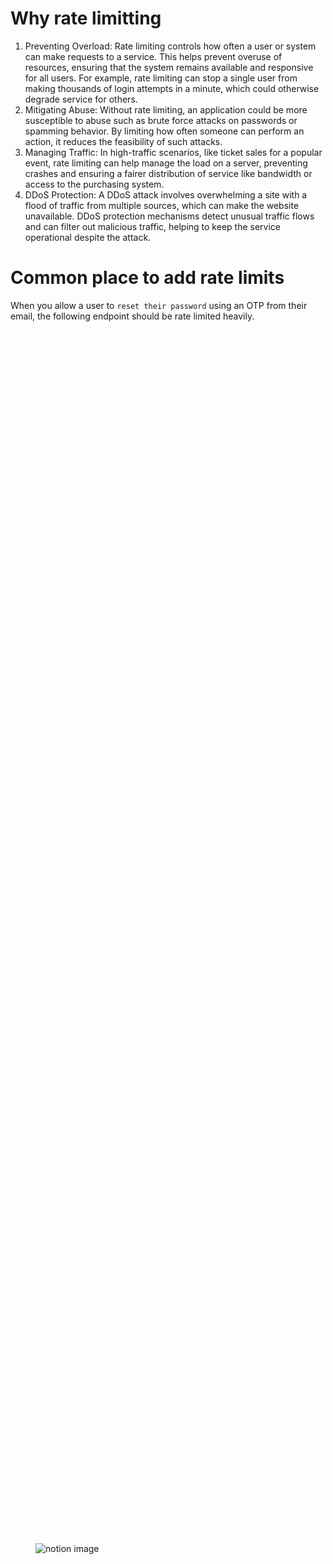 # Why rate limitting

1. Preventing Overload: Rate limiting controls how often a user or system can make requests to a service. This helps prevent overuse of resources, ensuring that the system remains available and responsive for all users. For example, rate limiting can stop a single user from making thousands of login attempts in a minute, which could otherwise degrade service for others.
2. Mitigating Abuse: Without rate limiting, an application could be more susceptible to abuse such as brute force attacks on passwords or spamming behavior. By limiting how often someone can perform an action, it reduces the feasibility of such attacks.
3. Managing Traffic: In high-traffic scenarios, like ticket sales for a popular event, rate limiting can help manage the load on a server, preventing crashes and ensuring a fairer distribution of service like bandwidth or access to the purchasing system.
4. DDoS Protection: A DDoS attack involves overwhelming a site with a flood of traffic from multiple sources, which can make the website unavailable. DDoS protection mechanisms detect unusual traffic flows and can filter out malicious traffic, helping to keep the service operational despite the attack.

# Common place to add rate limits

When you allow a user to `reset their password` using an OTP from their email, the following endpoint should be rate limited heavily.

<div class="notion-column notion-block-3532903bb2244530ba4d2fe01610fc7d" style="width: calc((100% - 1 * min(32px, 4vw)) * 0.5);"><figure class="notion-asset-wrapper notion-asset-wrapper-image notion-block-840e837f46fa4c61a56a09cbc848c30e"><div style="position: relative; display: flex; justify-content: center; align-self: center; width: 100%; max-width: 100%; flex-direction: column; height: 100%;"><img src="https://www.notion.so/image/https%3A%2F%2Fprod-files-secure.s3.us-west-2.amazonaws.com%2F085e8ad8-528e-47d7-8922-a23dc4016453%2F32608b57-91ff-4651-a3cb-0578fe693aa3%2FScreenshot_2024-04-20_at_4.02.36_PM.png?table=block&amp;id=840e837f-46fa-4c61-a56a-09cbc848c30e&amp;cache=v2" alt="notion image" loading="lazy" decoding="async" class="medium-zoom-image" style="object-fit: cover;"></div></figure></div>

<div class="notion-column notion-block-e288a1945f0b48e181de68eec71c8026" style="width: calc((100% - 1 * min(32px, 4vw)) * 0.5);"><figure class="notion-asset-wrapper notion-asset-wrapper-image notion-block-65deaa3cbd7440c29c196a6eb85c9f93"><div style="position: relative; display: flex; justify-content: center; align-self: center; width: 100%; max-width: 100%; flex-direction: column; height: 100%;"><img src="https://www.notion.so/image/https%3A%2F%2Fprod-files-secure.s3.us-west-2.amazonaws.com%2F085e8ad8-528e-47d7-8922-a23dc4016453%2F5af7a0d5-901f-44ce-8b58-2b9855bf3a53%2FScreenshot_2024-04-20_at_4.02.42_PM.png?table=block&amp;id=65deaa3c-bd74-40c2-9c19-6a6eb85c9f93&amp;cache=v2" alt="notion image" loading="lazy" decoding="async" class="medium-zoom-image" style="object-fit: cover;"></div></figure></div>

```bash
 mkdir week-21-pentesting
 cd week-21-pentesting
 mkdir backend
 cd backend
 npm init -y
npx tsc --init
```

update package.json, rootDir, outDir

install dependencies->

```bash
npm i express @types/express
```

copy over the code, then compile down the code and run it.
go to postman and hit `http://localhost:3000/reset-password` endpoint and send the OTP

you will notice that, once we login, we would log something
then when you go for password reset, it would give input as

```json
{
  "email": "harkirat22@gmail.com",
  "otp": "770996",
  "newPassword": "hi there"
}
```

check the logs in terminal and see what is happening->

```bash
OTP for harkirat22@gmail.com: 770996
Password for harkirat22@gmail.com has been reset to: hi there
```

make a folder attack for attack logic

```bash
mkdir attack
cd attack
npm init -y
npx tsc --init
npm install axios
```

do the code, when you run the backend folder, a OTP gets created, put that otp here
now run the attack folder

we can see that in the backend folder, we get a 200 status code and we get a new password

# Exploiting a prod URL

Try resetting password on https://harkirat.classx.co.in

1. Go to the website
2. Put in a random users email
3. Send OTP
4. Try putting a random OTP

## Exploiting it

Copy over the request from the network tab as curl
Paste it in Postman
Send a request via postman
Export the request
Update the script to brute force on this endpoint

# Problem?

DDoS
Your server is still vulnerable to DDoS
Though DDoS is rarely used for password reset, it is usually used to choke a server

Why do attackers to DDoS -

1. To charge ransom because the service remains down until DDoS is lifted
2. On sneaker drop events/NFT mints where the faster the request reaches the server the better

## How can you save your reset password endpoint?

You can implement logic that only 3 resets are allowed per email sent out
You can implement captcha logic

# Captchas

Captchas are a great-sh solution to making sure the request was sent by a human and not by a machine
There are various freely available captchas, Cloudflare Turnstile is one of them

<figure class="notion-asset-wrapper notion-asset-wrapper-image notion-block-df0ce3bd0a624ab3bc808a8aa4660767"><div style="position: relative; display: flex; justify-content: center; align-self: center; width: 100%; max-width: 100%; flex-direction: column; height: 100%;"><img src="https://www.notion.so/image/https%3A%2F%2Fprod-files-secure.s3.us-west-2.amazonaws.com%2F085e8ad8-528e-47d7-8922-a23dc4016453%2F7b36e3f0-5e7f-4c7f-8a29-3913911178ba%2Fimage-3.png?table=block&amp;id=df0ce3bd-0a62-4ab3-bc80-8a8aa4660767&amp;cache=v2" alt="notion image" loading="lazy" decoding="async" class="medium-zoom-image" style="object-fit: cover;"></div></figure>

<figure class="notion-asset-wrapper notion-asset-wrapper-image notion-block-16035a06304645ba93e4554bfc351c97"><div style="position: relative; display: flex; justify-content: center; align-self: center; width: 100%; max-width: 100%; flex-direction: column; height: 100%;"><img src="https://www.notion.so/image/https%3A%2F%2Fprod-files-secure.s3.us-west-2.amazonaws.com%2F085e8ad8-528e-47d7-8922-a23dc4016453%2Fca248aac-6e57-4867-8584-aeb700b0b318%2FScreenshot_2024-04-20_at_5.07.29_PM.png?table=block&amp;id=16035a06-3046-45ba-93e4-554bfc351c97&amp;cache=v2" alt="notion image" loading="lazy" decoding="async" class="medium-zoom-image" style="object-fit: cover;"></div></figure>

# Adding captchas via cloudflare

Add a new site to turnstile
Keep your site key and site secret safe
Create a react project

```bash
 npm create vite@latest

> npx
> create-vite

✔ Project name: … react
✔ Select a framework: › React
✔ Select a variant: › TypeScript
```

Add https://github.com/marsidev/react-turnstile
Update `App.tsx`
Update backend code

go to cloudflare, go to Turnstile, create a new site
copy over the site key
